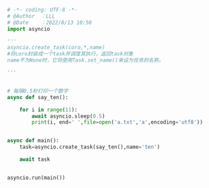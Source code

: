 
<BlogInfo id="850" title="6.创建任务" author="白日梦想猿" pv=0 read_times=0 pre_cost_time=0分26秒 category="协程" tag_list="['协程']" create_time="2022.08.13 10:50:18" update_time="2022.08.13 11:06:32" />

```python
# -*- coding: UTF-8 -*-                            
# @Author  ：LLL                         
# @Date    ：2022/8/13 10:50  
import asyncio

'''
asyncio.create_task(coro,*,name)
#将coro封装成一个task并调度其执行，返回task对象
name不为None时，它将使用Task.set_name()来设为任务的名称。

'''


# 每隔0.5秒打印一个数字
async def say_ten():

    for i in range(11):
        await asyncio.sleep(0.5)
        print(i, end=' ',file=open('a.txt','a',encoding='utf8'))


async def main():
    task=asyncio.create_task(say_ten(),name='ten')

    await task


asyncio.run(main())

```
